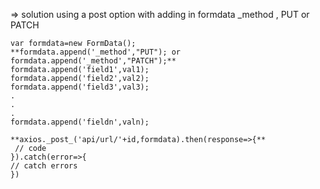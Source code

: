 => solution using a post option with adding in formdata _method , PUT or PATCH
```
var formdata=new FormData();
**formdata.append('_method',"PUT"); or formdata.append('_method',"PATCH");**
formdata.append('field1',val1);
formdata.append('field2',val2);
formdata.append('field3',val3);
.
.
.
formdata.append('fieldn',valn);

**axios._post_('api/url/'+id,formdata).then(response=>{**
 // code
}).catch(error=>{
// catch errors
})
```
